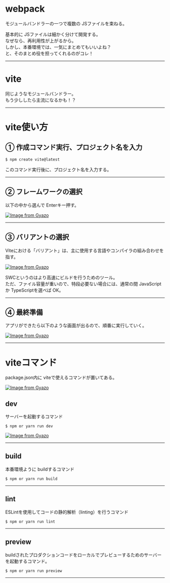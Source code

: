 # webpack
モジュールバンドラーの一つで複数の JSファイルを束ねる。

基本的に JSファイルは細かく分けて開発する。  
なぜなら、再利用性が上がるから。  
しかし、本番環境では、一気にまとめてもいいよね？  
と、そのまとめ役を担ってくれるのがコレ！
***

# vite
同じようなモジュールバンドラー。  
もう少ししたら主流になるかも！？
***

# vite使い方
## ① 作成コマンド実行、プロジェクト名を入力
~~~
$ npm create vite@latest
~~~
このコマンド実行後に、プロジェクト名を入力する。
***

## ② フレームワークの選択
以下の中から選んで Enterキー押す。

[![Image from Gyazo](https://i.gyazo.com/1154852bc0921444301b9382b8147303.png)](https://gyazo.com/1154852bc0921444301b9382b8147303)
***

## ③ バリアントの選択
Viteにおける「バリアント」は、主に使用する言語やコンパイラの組み合わせを指す。

[![Image from Gyazo](https://i.gyazo.com/9aaf3e77b0f1f172c34b97193bbcd6bd.png)](https://gyazo.com/9aaf3e77b0f1f172c34b97193bbcd6bd)

SWCというのはより高速にビルドを行うためのツール。  
ただ、ファイル容量が重いので、特段必要ない場合には、通常の間 JavaScriptか TypeScriptを選べば OK。
***

## ④ 最終準備
アプリができたら以下のような画面が出るので、順番に実行していく。

[![Image from Gyazo](https://i.gyazo.com/17fd3127db8a8a7771fa7caa6b7d8230.png)](https://gyazo.com/17fd3127db8a8a7771fa7caa6b7d8230)
***

# viteコマンド
package.json内に viteで使えるコマンドが置いてある。

[![Image from Gyazo](https://i.gyazo.com/d6d68c476f3c3375b333e0a36b496223.png)](https://gyazo.com/d6d68c476f3c3375b333e0a36b496223)

## dev
サーバーを起動するコマンド
~~~
$ npm or yarn run dev
~~~
[![Image from Gyazo](https://i.gyazo.com/15a3a3abd697266ae25849842194bd7f.png)](https://gyazo.com/15a3a3abd697266ae25849842194bd7f)
***

## build
本番環境ように buildするコマンド
~~~
$ npm or yarn run build
~~~
***

## lint
ESLintを使用してコードの静的解析（linting）を行うコマンド
~~~
$ npm or yarn run lint
~~~
***

## preview
buildされたプロダクションコードをローカルでプレビューするためのサーバーを起動するコマンド。
~~~
$ npm or yarn run preview
~~~
***
